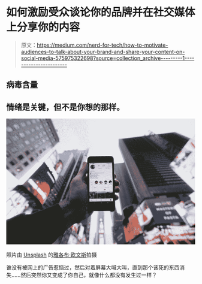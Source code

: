 # 如何激励受众谈论你的品牌并在社交媒体上分享你的内容

> 原文：<https://medium.com/nerd-for-tech/how-to-motivate-audiences-to-talk-about-your-brand-and-share-your-content-on-social-media-575975322698?source=collection_archive---------1----------------------->

## 病毒含量

## 情绪是关键，但不是你想的那样。

![](img/8a11ed9e586d58de6061fb133e975a54.png)

照片由 [Unsplash](https://unsplash.com/) 的[雅各布·欧文斯](https://unsplash.com/@jakobowens1)拍摄

谁没有被网上的广告惹恼过，然后对着屏幕大喊大叫，直到那个该死的东西消失……然后突然你又变成了你自己，就像什么都没有发生过一样？